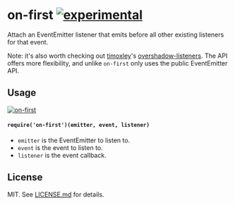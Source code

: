 # on-first [![experimental](http://hughsk.github.io/stability-badges/dist/experimental.svg)](http://github.com/hughsk/stability-badges) #

Attach an EventEmitter listener that emits before all other existing listeners
for that event.

Note: it's also worth checking out [timoxley](http://github.com/timoxley)'s
[overshadow-listeners](http://github.com/timoxley/overshadow-listeners/). The
API offers more flexibility, and unlike `on-first` only uses the public
EventEmitter API.

## Usage ##

[![on-first](https://nodei.co/npm/on-first.png?mini=true)](https://nodei.co/npm/on-first)

#### `require('on-first')(emitter, event, listener)` ####

* `emitter` is the EventEmitter to listen to.
* `event` is the event to listen to.
* `listener` is the event callback.

## License ##

MIT. See [LICENSE.md](http://github.com/hughsk/on-first/blob/master/LICENSE.md) for details.
